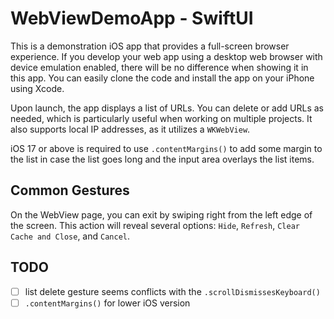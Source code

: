 # WebViewDemoApp - SwiftUI

This is a demonstration iOS app that provides a full-screen browser experience. If you develop your web app using a desktop web browser with device emulation enabled, there will be no difference when showing it in this app. You can easily clone the code and install the app on your iPhone using Xcode.

Upon launch, the app displays a list of URLs. You can delete or add URLs as needed, which is particularly useful when working on multiple projects. It also supports local IP addresses, as it utilizes a `WKWebView`. 

iOS 17 or above is required to use `.contentMargins()` to add some margin to the list in case the list goes long and the input area overlays the list items.

## Common Gestures

On the WebView page, you can exit by swiping right from the left edge of the screen. This action will reveal several options: `Hide`, `Refresh`, `Clear Cache and Close`, and `Cancel`.

## TODO
- [ ] list delete gesture seems conflicts with the `.scrollDismissesKeyboard()`
- [ ] `.contentMargins()` for lower iOS version
